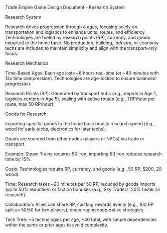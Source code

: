 Trade Empire Game Design Document - Research System

Research System

Research drives progression through 8 ages, focusing solely on transportation and logistics to enhance units, routes, and efficiency. Technologies are fueled by research points (RP), currency, and goods imported to the home base. No production, building, industry, or economy techs are included to maintain simplicity and align with the transport-only focus.

Research Mechanics





Time-Based Ages: Each age lasts ~8 hours real-time (or ~40 minutes with 12x time compression). Technologies are age-locked to ensure balanced progression.



Research Points (RP): Generated by transport hubs (e.g., depots in Age 1, logistics centers in Age 5), scaling with active routes (e.g., 1 RP/hour per route, max 50 RP/hour).



Goods for Research:





Importing specific goods to the home base boosts research speed (e.g., wood for early techs, electronics for later techs).



Goods are sourced from other nodes (players or NPCs) via trade or transport.



Example: Steam Trains requires 50 iron; importing 50 iron reduces research time by 15%.



Costs: Technologies require RP, currency, and goods (e.g., 50 RP, $200, 20 wood).



Time: Research takes ~20 minutes per 50 RP, reduced by goods imports (up to 50% reduction) or faction bonuses (e.g., Sky Traders’ 20% faster air research).



Collaboration: Allies can share RP, splitting rewards evenly (e.g., 100 RP split as 50/50 for two players), encouraging cooperative strategies.



Tech Tree: ~5 technologies per age, ~40 total, with simple dependencies within the same or prior ages to avoid complexity.